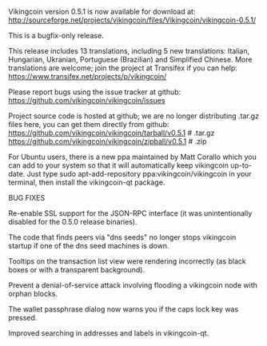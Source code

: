 Vikingcoin version 0.5.1 is now available for download at:
http://sourceforge.net/projects/vikingcoin/files/Vikingcoin/vikingcoin-0.5.1/

This is a bugfix-only release.

This release includes 13 translations, including 5 new translations:
Italian, Hungarian, Ukranian, Portuguese (Brazilian) and Simplified Chinese.
More translations are welcome; join the project at Transifex if you can help:
https://www.transifex.net/projects/p/vikingcoin/

Please report bugs using the issue tracker at github:
https://github.com/vikingcoin/vikingcoin/issues

Project source code is hosted at github; we are no longer
distributing .tar.gz files here, you can get them
directly from github:
https://github.com/vikingcoin/vikingcoin/tarball/v0.5.1  # .tar.gz
https://github.com/vikingcoin/vikingcoin/zipball/v0.5.1  # .zip

For Ubuntu users, there is a new ppa maintained by Matt Corallo which
you can add to your system so that it will automatically keep
vikingcoin up-to-date.  Just type
sudo apt-add-repository ppa:vikingcoin/vikingcoin
in your terminal, then install the vikingcoin-qt package.


BUG FIXES

Re-enable SSL support for the JSON-RPC interface (it was unintentionally
disabled for the 0.5.0 release binaries).

The code that finds peers via "dns seeds" no longer stops vikingcoin startup
if one of the dns seed machines is down.

Tooltips on the transaction list view were rendering incorrectly (as black boxes
or with a transparent background).

Prevent a denial-of-service attack involving flooding a vikingcoin node with
orphan blocks.

The wallet passphrase dialog now warns you if the caps lock key was pressed.

Improved searching in addresses and labels in vikingcoin-qt.

